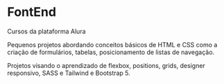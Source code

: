 # FontEnd
 Cursos da plataforma Alura

Pequenos projetos abordando conceitos básicos de HTML e CSS como a criação de formulários, tabelas, posicionamento de listas de navegação.

Projetos visando o aprendizado de flexbox, positions, grids, designer responsivo, SASS e Tailwind e Bootstrap 5.
